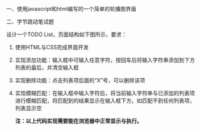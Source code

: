 一、使用javascript和html编写的一个简单的轮播图界面

二、字节跳动笔试题

设计一个TODO List，页面结构如下图所示，要求：

1. 使用HTML与CSS完成界面开发

2. 实现添加功能：输入框中可输入任意字符，按回车后将输入字符串添加到下方列表的最后，并清空输入框

3. 实现删除功能：点击列表项后面的“X”号，可以删除该项

4. 实现模糊匹配：在输入框中输入字符后，将当前输入字符串与已添加的列表项进行模糊匹配，将匹配到的结果显示在输入框下方。如匹配不到任何列表项，列表显示空

   **注：以上代码实现需要能在浏览器中正常显示与执行。**

